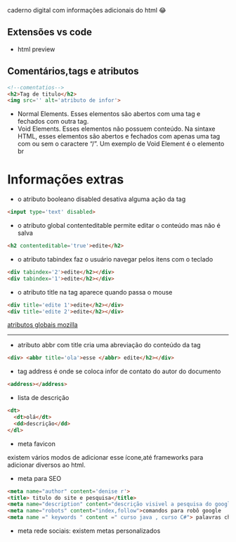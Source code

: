 caderno digital com informações adicionais do html 😂

## Extensões vs code
- html preview

## Comentários,tags e atributos
~~~HTML
<!--comentatios-->
<h2>Tag de titulo</h2>
<img src='' alt='atributo de infor'> 
~~~
- Normal Elements. Esses elementos são abertos com uma tag e fechados com
outra tag.
- Void Elements. Esses elementos não possuem
conteúdo. Na sintaxe HTML, esses elementos são abertos e fechados com apenas uma
tag com ou sem o caractere “/”. Um exemplo de Void Element é o elemento br

# Informações extras
- o atributo booleano disabled desativa alguma ação da tag
~~~html
<input type='text' disabled>
~~~
- o atributo global contenteditable permite editar o conteúdo mas não é salva
~~~html
<h2 contenteditable='true'>edite</h2>
~~~
- o atributo tabindex faz o usuário navegar pelos itens com o teclado
~~~html
<div tabindex='2'>edite</h2></div>
<div tabindex='1'>edite</h2></div>
~~~
- o atributo title na tag aparece quando passa o mouse
~~~html
<div title='edite 1'>edite</h2></div>
<div title='edite 2'>edite</h2></div>
~~~
[atributos globais mozilla](https://developer.mozilla.org/pt-BR/docs/Web/HTML/Global_attributes)

---
- atributo abbr com title cria uma abreviação do conteúdo da tag
~~~html
<div> <abbr title='ola'>esse </abbr> edite</h2></div>

~~~
- tag address é onde se coloca infor de contato do autor do documento
~~~html
<address></address>
~~~
- lista de descrição
~~~html
<dt>
  <dt>olá</dt>
  <dd>descrição</dd>
</dl>
~~~
- meta favicon

existem vários modos de adicionar esse ícone,até frameworks para adicionar diversos ao html.

- meta para SEO
~~~html
<meta name="author" content='denise r'>
<title> titulo do site e pesquisa</title>
<meta name="description" content="descrição visivel a pesquisa do google">
<meta name="robots" content="index,follow">comandos para robô google
<meta name =" keywords " content =" curso java , curso C#"> palavras chaves de pesquisas
~~~

- meta rede sociais: existem metas personalizados
